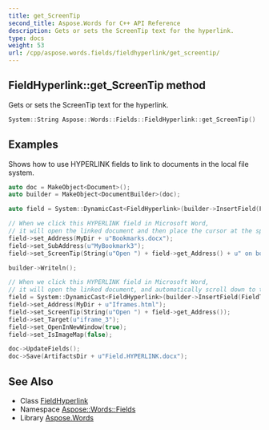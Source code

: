 ```yaml
---
title: get_ScreenTip
second_title: Aspose.Words for C++ API Reference
description: Gets or sets the ScreenTip text for the hyperlink.
type: docs
weight: 53
url: /cpp/aspose.words.fields/fieldhyperlink/get_screentip/
---
```

## FieldHyperlink::get_ScreenTip method


Gets or sets the ScreenTip text for the hyperlink.

```cpp
System::String Aspose::Words::Fields::FieldHyperlink::get_ScreenTip()
```


## Examples



Shows how to use HYPERLINK fields to link to documents in the local file system. 
```cpp
auto doc = MakeObject<Document>();
auto builder = MakeObject<DocumentBuilder>(doc);

auto field = System::DynamicCast<FieldHyperlink>(builder->InsertField(FieldType::FieldHyperlink, true));

// When we click this HYPERLINK field in Microsoft Word,
// it will open the linked document and then place the cursor at the specified bookmark.
field->set_Address(MyDir + u"Bookmarks.docx");
field->set_SubAddress(u"MyBookmark3");
field->set_ScreenTip(String(u"Open ") + field->get_Address() + u" on bookmark " + field->get_SubAddress() + u" in a new window");

builder->Writeln();

// When we click this HYPERLINK field in Microsoft Word,
// it will open the linked document, and automatically scroll down to the specified iframe.
field = System::DynamicCast<FieldHyperlink>(builder->InsertField(FieldType::FieldHyperlink, true));
field->set_Address(MyDir + u"Iframes.html");
field->set_ScreenTip(String(u"Open ") + field->get_Address());
field->set_Target(u"iframe_3");
field->set_OpenInNewWindow(true);
field->set_IsImageMap(false);

doc->UpdateFields();
doc->Save(ArtifactsDir + u"Field.HYPERLINK.docx");
```

## See Also

* Class [FieldHyperlink](../)
* Namespace [Aspose::Words::Fields](../../)
* Library [Aspose.Words](../../../)
